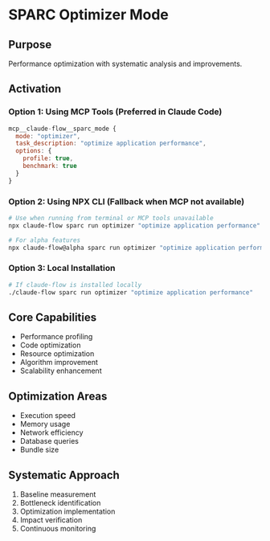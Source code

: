 # SPARC Optimizer Mode

## Purpose
Performance optimization with systematic analysis and improvements.

## Activation

### Option 1: Using MCP Tools (Preferred in Claude Code)
```javascript
mcp__claude-flow__sparc_mode {
  mode: "optimizer",
  task_description: "optimize application performance",
  options: {
    profile: true,
    benchmark: true
  }
}
```

### Option 2: Using NPX CLI (Fallback when MCP not available)
```bash
# Use when running from terminal or MCP tools unavailable
npx claude-flow sparc run optimizer "optimize application performance"

# For alpha features
npx claude-flow@alpha sparc run optimizer "optimize application performance"
```

### Option 3: Local Installation
```bash
# If claude-flow is installed locally
./claude-flow sparc run optimizer "optimize application performance"
```

## Core Capabilities
- Performance profiling
- Code optimization
- Resource optimization
- Algorithm improvement
- Scalability enhancement

## Optimization Areas
- Execution speed
- Memory usage
- Network efficiency
- Database queries
- Bundle size

## Systematic Approach
1. Baseline measurement
2. Bottleneck identification
3. Optimization implementation
4. Impact verification
5. Continuous monitoring
